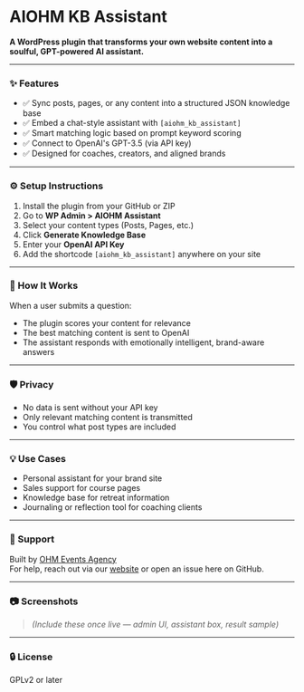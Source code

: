 # AIOHM KB Assistant

**A WordPress plugin that transforms your own website content into a soulful, GPT-powered AI assistant.**

---

### ✨ Features

- ✅ Sync posts, pages, or any content into a structured JSON knowledge base
- ✅ Embed a chat-style assistant with `[aiohm_kb_assistant]`
- ✅ Smart matching logic based on prompt keyword scoring
- ✅ Connect to OpenAI's GPT-3.5 (via API key)
- ✅ Designed for coaches, creators, and aligned brands

---

### ⚙️ Setup Instructions

1. Install the plugin from your GitHub or ZIP
2. Go to **WP Admin > AIOHM Assistant**
3. Select your content types (Posts, Pages, etc.)
4. Click **Generate Knowledge Base**
5. Enter your **OpenAI API Key**
6. Add the shortcode `[aiohm_kb_assistant]` anywhere on your site

---

### 🧠 How It Works

When a user submits a question:
- The plugin scores your content for relevance
- The best matching content is sent to OpenAI
- The assistant responds with emotionally intelligent, brand-aware answers

---

### 🛡️ Privacy

- No data is sent without your API key
- Only relevant matching content is transmitted
- You control what post types are included

---

### 💡 Use Cases

- Personal assistant for your brand site
- Sales support for course pages
- Knowledge base for retreat information
- Journaling or reflection tool for coaching clients

---

### 🤝 Support

Built by [OHM Events Agency](https://www.aiohm.app)  
For help, reach out via our [website](https://www.aiohm.app) or open an issue here on GitHub.

---

### 📷 Screenshots

> *(Include these once live — admin UI, assistant box, result sample)*

---

### 🔒 License

GPLv2 or later
